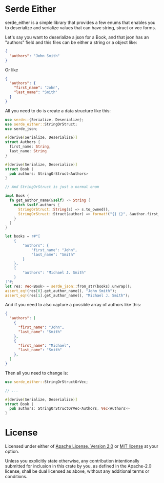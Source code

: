 # Serde Either

serde_either is a simple library that provides a few enums that enables you to deserialize and serialize values that can have string, struct or vec forms.

Let's say you want to deserialize a json for a Book, and that json has an "authors" field and this files can be either a string or a object like:

```json
{
  "authors": "John Smith"
}
```

Or like

```json
{
  "authors": {
    "first_name": "John",
    "last_name": "Smith"
  }
}
```

All you need to do is create a data structure like this:

```rust
use serde::{Serialize, Deserialize};
use serde_either::StringOrStruct;
use serde_json;

#[derive(Serialize, Deserialize)]
struct Authors {
  first_name: String,
  last_name: String
}

#[derive(Serialize, Deserialize)]
struct Book {
  pub authors: StringOrStruct<Authors>
}

// And StringOrStruct is just a normal enum

impl Book {
  fn get_author_name(&self) -> String {
    match &self.authors {
      StringOrStruct::String(s) => s.to_owned(),
      StringOrStruct::Struct(author) => format!("{} {}", &author.first_name, &author.last_name)
    }
  }
}

let books = r#"[
    {
        "authors": {
            "first_name": "John",
            "last_name": "Smith"
        }
    },
    {
        "authors": "Michael J. Smith"
    }
]"#;
let res: Vec<Book> = serde_json::from_str(books).unwrap();
assert_eq!(res[0].get_author_name(), "John Smith");
assert_eq!(res[1].get_author_name(), "Michael J. Smith");
```

And if you need to also capture a possible array of authors like this:

```json
{
  "authors": [
    {
      "first_name": "John",
      "last_name": "Smith"
    },
    {
      "first_name": "Michael",
      "last_name": "Smith"
    },
  ]
}
```

Then all you need to change is:

```Rust
use serde_either::StringOrStructOrVec;

// ...

#[derive(Serialize, Deserialize)]
struct Book {
  pub authors: StringOrStructOrVec<Authors, Vec<Authors>>
}
```

# License

Licensed under either of [Apache License, Version 2.0](LICENSE-APACHE) or [MIT license](LICENSE-MIT) at your option.

Unless you explicitly state otherwise, any contribution intentionally submitted for inclusion in this crate by you, as defined in the Apache-2.0 license, shall be dual licensed as above, without any additional terms or conditions.
